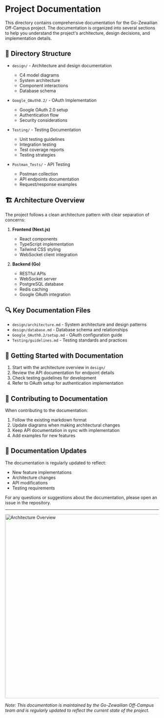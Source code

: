 # Project Documentation

This directory contains comprehensive documentation for the Go-Zewailian Off-Campus project. The documentation is organized into several sections to help you understand the project's architecture, design decisions, and implementation details.

## 📁 Directory Structure

- `design/` - Architecture and design documentation
  - C4 model diagrams
  - System architecture
  - Component interactions
  - Database schema

- `Google_OAuth0.2/` - OAuth Implementation
  - Google OAuth 2.0 setup
  - Authentication flow
  - Security considerations

- `Testing/` - Testing Documentation
  - Unit testing guidelines
  - Integration testing
  - Test coverage reports
  - Testing strategies

- `Postman_Tests/` - API Testing
  - Postman collection
  - API endpoints documentation
  - Request/response examples

## 🏗️ Architecture Overview

The project follows a clean architecture pattern with clear separation of concerns:

1. **Frontend (Next.js)**
   - React components
   - TypeScript implementation
   - Tailwind CSS styling
   - WebSocket client integration

2. **Backend (Go)**
   - RESTful APIs
   - WebSocket server
   - PostgreSQL database
   - Redis caching
   - Google OAuth integration

## 🔍 Key Documentation Files

- `design/architecture.md` - System architecture and design patterns
- `design/database.md` - Database schema and relationships
- `Google_OAuth0.2/setup.md` - OAuth configuration guide
- `Testing/guidelines.md` - Testing standards and practices

## 🚀 Getting Started with Documentation

1. Start with the architecture overview in `design/`
2. Review the API documentation for endpoint details
3. Check testing guidelines for development
4. Refer to OAuth setup for authentication implementation

## 📝 Contributing to Documentation

When contributing to the documentation:

1. Follow the existing markdown format
2. Update diagrams when making architectural changes
3. Keep API documentation in sync with implementation
4. Add examples for new features

## 🔄 Documentation Updates

The documentation is regularly updated to reflect:

- New feature implementations
- Architecture changes
- API modifications
- Testing requirements

For any questions or suggestions about the documentation, please open an issue in the repository.

---

<img src="../docs/design/architecture-diagram.png" width="600" alt="Architecture Overview">

*Note: This documentation is maintained by the Go-Zewailian Off-Campus team and is regularly updated to reflect the current state of the project.*
